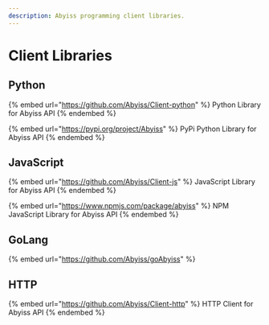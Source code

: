 ```yaml
---
description: Abyiss programming client libraries.
---
```


# Client Libraries

## Python

{% embed url="https://github.com/Abyiss/Client-python" %}
Python Library for Abyiss API
{% endembed %}

{% embed url="https://pypi.org/project/Abyiss" %}
PyPi Python Library for Abyiss API
{% endembed %}

## JavaScript

{% embed url="https://github.com/Abyiss/Client-js" %}
JavaScript Library for Abyiss API
{% endembed %}

{% embed url="https://www.npmjs.com/package/abyiss" %}
NPM JavaScript Library for Abyiss API&#x20;
{% endembed %}

## GoLang

{% embed url="https://github.com/Abyiss/goAbyiss" %}

## HTTP

{% embed url="https://github.com/Abyiss/Client-http" %}
HTTP Client for Abyiss API
{% endembed %}
